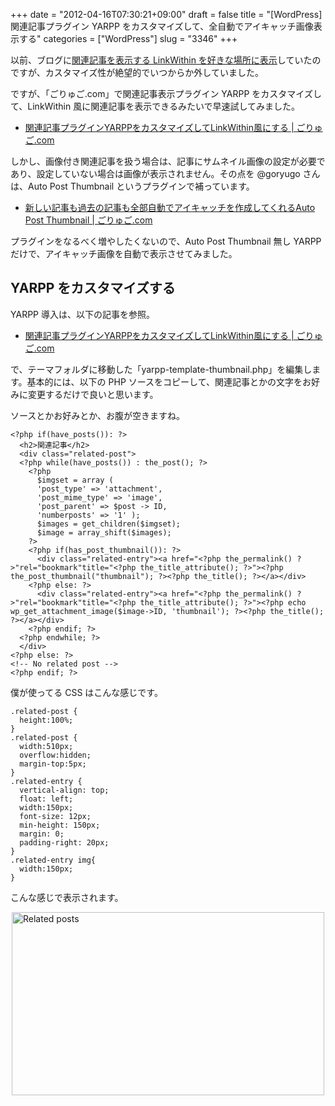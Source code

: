 +++
date = "2012-04-16T07:30:21+09:00"
draft = false
title = "[WordPress] 関連記事プラグイン YARPP をカスタマイズして、全自動でアイキャッチ画像表示する"
categories = ["WordPress"]
slug = "3346"
+++

以前、ブログに<a href="http://rakuishi.com/web/1618/" target="_blank">関連記事を表示する LinkWithin を好きな場所に表示</a>していたのですが、カスタマイズ性が絶望的でいつからか外していました。

ですが、「ごりゅご.com」で関連記事表示プラグイン YARPP をカスタマイズして、LinkWithin 風に関連記事を表示できるみたいで早速試してみました。

<ul><li><a href="http://goryugo.com/20120414/yarpp_linkwithin/" target="_blank">関連記事プラグインYARPPをカスタマイズしてLinkWithin風にする | ごりゅご.com</a></li></ul>

しかし、画像付き関連記事を扱う場合は、記事にサムネイル画像の設定が必要であり、設定していない場合は画像が表示されません。その点を @goryugo さんは、Auto Post Thumbnail というプラグインで補っています。

<ul><li><a href="http://goryugo.com/20120414/auto_post_thumbnail/" target="_blank">新しい記事も過去の記事も全部自動でアイキャッチを作成してくれるAuto Post Thumbnail | ごりゅご.com</a></li></ul>

プラグインをなるべく増やしたくないので、Auto Post Thumbnail 無し YARPP だけで、アイキャッチ画像を自動で表示させてみました。

<h2>YARPP をカスタマイズする</h2>

YARPP 導入は、以下の記事を参照。

<ul><li><a href="http://goryugo.com/20120414/yarpp_linkwithin/" target="_blank">関連記事プラグインYARPPをカスタマイズしてLinkWithin風にする | ごりゅご.com</a></li></ul>

で、テーマフォルダに移動した「yarpp-template-thumbnail.php」を編集します。基本的には、以下の PHP ソースをコピーして、関連記事とかの文字をお好みに変更するだけで良いと思います。

ソースとかお好みとか、お腹が空きますね。

<pre><code>&lt;?php if(have_posts()): ?&gt;
  &lt;h2&gt;関連記事&lt;/h2&gt;
  &lt;div class=&quot;related-post&quot;&gt;
  &lt;?php while(have_posts()) : the_post(); ?&gt;
    &lt;?php
      $imgset = array (
      'post_type' =&gt; 'attachment', 
      'post_mime_type' =&gt; 'image',
      'post_parent' =&gt; $post -&gt; ID,
      'numberposts' =&gt; '1' );
      $images = get_children($imgset);
      $image = array_shift($images);
    ?&gt;
    &lt;?php if(has_post_thumbnail()): ?&gt;
      &lt;div class=&quot;related-entry&quot;&gt;&lt;a href=&quot;&lt;?php the_permalink() ?&gt;&quot;rel=&quot;bookmark&quot;title=&quot;&lt;?php the_title_attribute(); ?&gt;&quot;&gt;&lt;?php the_post_thumbnail(&quot;thumbnail&quot;); ?&gt;&lt;?php the_title(); ?&gt;&lt;/a&gt;&lt;/div&gt;
    &lt;?php else: ?&gt;
      &lt;div class=&quot;related-entry&quot;&gt;&lt;a href=&quot;&lt;?php the_permalink() ?&gt;&quot;rel=&quot;bookmark&quot;title=&quot;&lt;?php the_title_attribute(); ?&gt;&quot;&gt;&lt;?php echo wp_get_attachment_image($image-&gt;ID, 'thumbnail'); ?&gt;&lt;?php the_title(); ?&gt;&lt;/a&gt;&lt;/div&gt;
    &lt;?php endif; ?&gt;
  &lt;?php endwhile; ?&gt;
  &lt;/div&gt;
&lt;?php else: ?&gt;
&lt;!-- No related post --&gt;
&lt;?php endif; ?&gt;
</code></pre>

僕が使ってる CSS はこんな感じです。

<pre><code>.related-post {
  height:100%;
}
.related-post {
  width:510px;
  overflow:hidden;
  margin-top:5px;
}
.related-entry {
  vertical-align: top;
  float: left;
  width:150px;
  font-size: 12px;
  min-height: 150px;
  margin: 0;
  padding-right: 20px;
}
.related-entry img{
  width:150px;
}
</code></pre>

こんな感じで表示されます。

<img style="display:block; margin-left:auto; margin-right:auto;" src="/images/2012/04/related-posts.png" alt="Related posts" title="related posts.png" border="0" width="500" height="293" />
